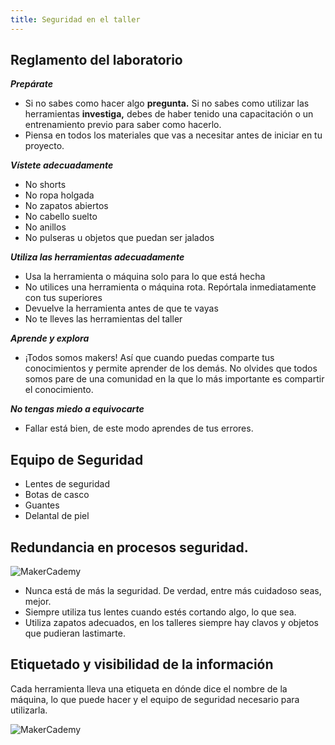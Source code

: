 ```yaml
---
title: Seguridad en el taller
---
```

##  Reglamento del laboratorio

***Prepárate***
- Si no sabes como hacer algo **pregunta.** Si no sabes como utilizar las herramientas **investiga,** debes de haber tenido una capacitación o un entrenamiento previo para saber como hacerlo. 
- Piensa en todos los materiales que vas a necesitar antes de iniciar en tu proyecto.

***Vístete adecuadamente***
- No shorts
- No ropa holgada
- No zapatos abiertos
- No cabello suelto
- No anillos
- No pulseras u objetos que puedan ser jalados

***Utiliza las herramientas adecuadamente***
- Usa la herramienta o máquina solo para lo que está hecha
- No utilices una herramienta o máquina rota. Repórtala inmediatamente con tus superiores
- Devuelve la herramienta antes de que te vayas
- No te lleves las herramientas del taller

***Aprende y explora***
- ¡Todos somos makers! Así que cuando puedas comparte tus conocimientos y permite aprender de los demás. No olvides que todos somos pare de una comunidad en la que lo más importante es compartir el conocimiento.

***No tengas miedo a equivocarte***
- Fallar está bien, de este modo aprendes de tus errores.


## Equipo de Seguridad
- Lentes de seguridad
- Botas de casco
- Guantes
- Delantal de piel


## Redundancia en procesos seguridad.

![MakerCademy]({{site.baseurl}}/img/seg.jpeg)

- Nunca está de más la seguridad. De verdad, entre más cuidadoso seas, mejor. 
- Siempre utiliza tus lentes cuando estés cortando algo, lo que sea.
- Utiliza zapatos adecuados, en los talleres siempre hay clavos y objetos que pudieran lastimarte.

## Etiquetado y visibilidad de la información
Cada herramienta lleva una etiqueta en dónde dice el nombre de la máquina, lo que puede hacer y el equipo de seguridad necesario para utilizarla.

![MakerCademy]({{site.baseurl}}/img/VISIBILIDAD.jpg)
